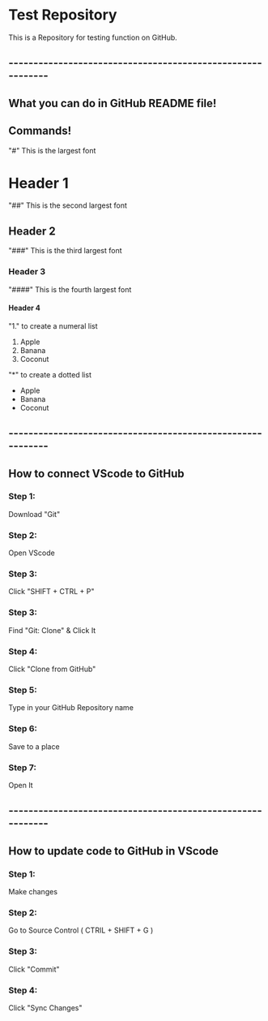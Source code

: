 # Test Repository
This is a Repository for testing function on GitHub.

## -----------------------------------------------------------

## What you can do in GitHub README file!

## Commands!

"#" This is the largest font
# Header 1

"##" This is the second largest font
## Header 2

"###" This is the third largest font
### Header 3

"####" This is the fourth largest font
#### Header 4

"1." to create a numeral list
1. Apple
2. Banana
3. Coconut

"*" to create a dotted list
* Apple
* Banana
* Coconut

## -----------------------------------------------------------

## How to connect VScode to GitHub

### Step 1:

Download "Git"

### Step 2:

Open VScode

### Step 3:

Click "SHIFT + CTRL + P"

### Step 3:

Find "Git: Clone" & Click It

### Step 4:

Click "Clone from GitHub"

### Step 5:

Type in your GitHub Repository name

### Step 6:

Save to a place

### Step 7:

Open It

## -----------------------------------------------------------

## How to update code to GitHub in VScode

### Step 1:

Make changes

### Step 2:

Go to Source Control ( CTRIL + SHIFT + G )

### Step 3:

Click "Commit"

### Step 4:

Click "Sync Changes"